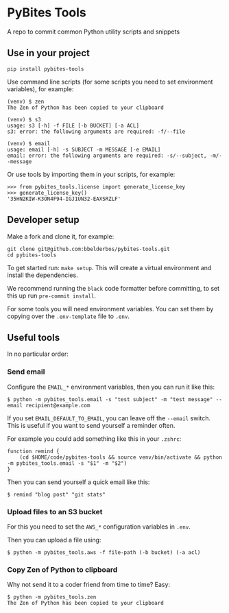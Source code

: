 # PyBites Tools

A repo to commit common Python utility scripts and snippets

## Use in your project

```
pip install pybites-tools
```

Use command line scripts (for some scripts you need to set environment variables), for example:

```
(venv) $ zen
The Zen of Python has been copied to your clipboard

(venv) $ s3
usage: s3 [-h] -f FILE [-b BUCKET] [-a ACL]
s3: error: the following arguments are required: -f/--file

(venv) $ email
usage: email [-h] -s SUBJECT -m MESSAGE [-e EMAIL]
email: error: the following arguments are required: -s/--subject, -m/--message
```

Or use tools by importing them in your scripts, for example:

```
>>> from pybites_tools.license import generate_license_key
>>> generate_license_key()
'35HN2KIW-K3ON4F94-IGJ1UN32-EAXSRZLF'
```

## Developer setup

Make a fork and clone it, for example:

```
git clone git@github.com:bbelderbos/pybites-tools.git
cd pybites-tools
```

To get started run: `make setup`. This will create a virtual environment and install the dependencies.

We recommend running the `black` code formatter before committing, to set this up run `pre-commit install`.

For some tools you will need environment variables. You can set them by copying over the `.env-template` file to `.env`.

## Useful tools

In no particular order:

### Send email

Configure the `EMAIL_*` environment variables, then you can run it like this:

```
$ python -m pybites_tools.email -s "test subject" -m "test message" --email recipient@example.com
```

If you set `EMAIL_DEFAULT_TO_EMAIL`, you can leave off the `--email` switch. This is useful if you want to send yourself a reminder often.

For example you could add something like this in your `.zshrc`:

```
function remind {
    (cd $HOME/code/pybites-tools && source venv/bin/activate && python -m pybites_tools.email -s "$1" -m "$2")
}
```

Then you can send yourself a quick email like this:

```
$ remind "blog post" "git stats"
```

### Upload files to an S3 bucket

For this you need to set the `AWS_*` configuration variables in `.env`.

Then you can upload a file using:

```
$ python -m pybites_tools.aws -f file-path (-b bucket) (-a acl)
```

### Copy Zen of Python to clipboard

Why not send it to a coder friend from time to time? Easy:

```
$ python -m pybites_tools.zen
The Zen of Python has been copied to your clipboard
```
